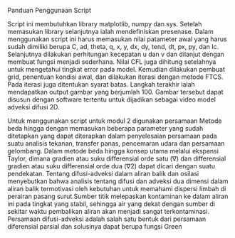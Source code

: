 Panduan Penggunaan Script

Script ini membutuhkan library matplotlib, numpy dan sys. Setelah memasukan library selanjutnya ialah mendefiniskan presenase. Dalam menggunakan script ini harus memasukan nilai patameter awal yang harus sudah dimiliki berupa C, ad, theta, q, x, y, dx, dy, tend, dt, px, py, dan Ic.
Selanjutnya dilakukan perhitungan kecepatan u dan v dan dilanjut dengan membuat fungsi menjadi sederhana. Nilai CFL juga dihitung setelahnya untuk mengetahui tingkat error pada model.
Kemudian dilakukan pembuat grid, penentuan kondisi awal, dan dilakukan iterasi dengan metode FTCS.
Pada iterasi juga ditentukan syarat batas.
Langkah terakhir ialah mendapatkan output gambar yang berjumlah 100. Gambar tersebut dapat disusun dengan software tertentu untuk dijadikan sebagai video model adveksi difusi 2D.

Untuk menggunakan script untuk modul 2 digunakan persamaan Metode beda hingga dengan memasukan beberapa parameter yang sudah ditetapkan yang dapat diterapkan dalam penyelesaian persamaan pada suatu analisis tekanan, transfer panas, pencemaran udara dan persamaan gelombang. Dalam metode beda hingga konsep utama melalui ekspansi Taylor, dimana gradien atau suku differensial orde satu (∇) dan differensial gradien atau suku differensial orde dua (∇2) dapat dicari dengan suatu pendekatan. Tentang difusi-adveksi dalam aliran balik dan osilasi menyebutkan bahwa analisis tentang difusi dan adveksi dua dimensi dalam aliran balik termotivasi oleh kebutuhan untuk memahami dispersi limbah di perairan pasang surut.Sumber titik melepaskan kontaminan ke dalam aliran ini pada tingkat yang stabil, sehingga air yang dekat dengan sumber di sekitar waktu pembalikan aliran akan menjadi sangat terkontaminasi. Persamaan difusi-adveksi adalah salah satu bentuk dari persamaan diferensial parsial dan solusinya dapat berupa fungsi Green
